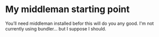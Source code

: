 # My middleman starting point
You&rsquo;ll need middleman installed befor this will do you any good. I'm not currently using bundler&hellip; but I suppose I should.
